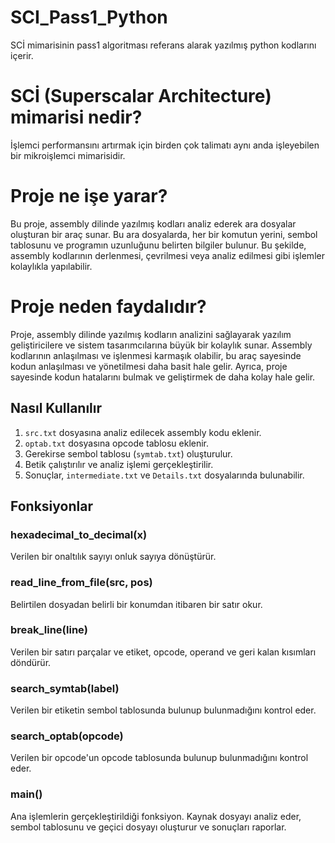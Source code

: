 # SCI_Pass1_Python
SCİ mimarisinin pass1 algoritması referans alarak yazılmış python kodlarını içerir.

# SCİ (Superscalar Architecture) mimarisi nedir?
İşlemci performansını artırmak için birden çok talimatı aynı anda işleyebilen bir mikroişlemci mimarisidir. 

# Proje ne işe yarar?
Bu proje, assembly dilinde yazılmış kodları analiz ederek ara dosyalar oluşturan bir araç sunar. Bu ara dosyalarda, her bir komutun yerini, sembol tablosunu ve programın uzunluğunu belirten bilgiler bulunur. Bu şekilde, assembly kodlarının derlenmesi, çevrilmesi veya analiz edilmesi gibi işlemler kolaylıkla yapılabilir.

# Proje neden faydalıdır?
Proje, assembly dilinde yazılmış kodların analizini sağlayarak yazılım geliştiricilere ve sistem tasarımcılarına büyük bir kolaylık sunar. Assembly kodlarının anlaşılması ve işlenmesi karmaşık olabilir, bu araç sayesinde kodun anlaşılması ve yönetilmesi daha basit hale gelir. Ayrıca, proje sayesinde kodun hatalarını bulmak ve geliştirmek de daha kolay hale gelir.

## Nasıl Kullanılır

1. `src.txt` dosyasına analiz edilecek assembly kodu eklenir.
2. `optab.txt` dosyasına opcode tablosu eklenir.
3. Gerekirse sembol tablosu (`symtab.txt`) oluşturulur.
4. Betik çalıştırılır ve analiz işlemi gerçekleştirilir.
5. Sonuçlar, `intermediate.txt` ve `Details.txt` dosyalarında bulunabilir.

## Fonksiyonlar

### hexadecimal_to_decimal(x)

Verilen bir onaltılık sayıyı onluk sayıya dönüştürür.

### read_line_from_file(src, pos)

Belirtilen dosyadan belirli bir konumdan itibaren bir satır okur.

### break_line(line)

Verilen bir satırı parçalar ve etiket, opcode, operand ve geri kalan kısımları döndürür.

### search_symtab(label)

Verilen bir etiketin sembol tablosunda bulunup bulunmadığını kontrol eder.

### search_optab(opcode)

Verilen bir opcode'un opcode tablosunda bulunup bulunmadığını kontrol eder.

### main()

Ana işlemlerin gerçekleştirildiği fonksiyon. Kaynak dosyayı analiz eder, sembol tablosunu ve geçici dosyayı oluşturur ve sonuçları raporlar.

